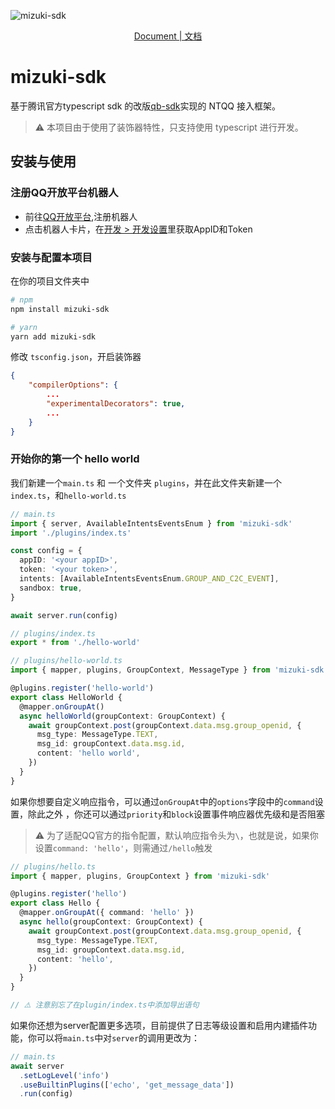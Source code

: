 ![mizuki-sdk](https://socialify.git.ci/hanasa2023/mizuki-sdk/image?description=1&forks=1&issues=1&language=1&name=1&owner=1&pulls=1&stargazers=1&theme=Auto&logo=https%3A%2F%2Ffiles.catbox.moe%2F158u3w.jpg)

<div align="center">

[Document | 文档](https://blog.hanasaki.tech/2024/10/23/mizuki-sdk/)

</div>

# mizuki-sdk

基于腾讯官方typescript sdk 的改版[qb-sdk](https://www.npmjs.com/package/qb-sdk?activeTab=readme)实现的 NTQQ 接入框架。

> ⚠️ 本项目由于使用了装饰器特性，只支持使用 typescript 进行开发。

## 安装与使用

### 注册QQ开放平台机器人

- 前往[QQ开放平台](https://q.qq.com/#/),注册机器人
- 点击机器人卡片，在[开发 > 开发设置](https://q.qq.com/qqbot/#/developer/developer-setting)里获取AppID和Token

### 安装与配置本项目

在你的项目文件夹中

```bash
# npm
npm install mizuki-sdk

# yarn
yarn add mizuki-sdk
```

修改 `tsconfig.json`，开启装饰器

```json
{
    "compilerOptions": {
        ...
        "experimentalDecorators": true,
        ...
    }
}
```

### 开始你的第一个 hello world

我们新建一个`main.ts` 和 一个文件夹 `plugins`，并在此文件夹新建一个`index.ts`，和`hello-world.ts`

```typescript
// main.ts
import { server, AvailableIntentsEventsEnum } from 'mizuki-sdk'
import './plugins/index.ts'

const config = {
  appID: '<your appID>',
  token: '<your token>',
  intents: [AvailableIntentsEventsEnum.GROUP_AND_C2C_EVENT],
  sandbox: true,
}

await server.run(config)
```

```typescript
// plugins/index.ts
export * from './hello-world'
```

```typescript
// plugins/hello-world.ts
import { mapper, plugins, GroupContext, MessageType } from 'mizuki-sdk'

@plugins.register('hello-world')
export class HelloWorld {
  @mapper.onGroupAt()
  async helloWorld(groupContext: GroupContext) {
    await groupContext.post(groupContext.data.msg.group_openid, {
      msg_type: MessageType.TEXT,
      msg_id: groupContext.data.msg.id,
      content: 'hello world',
    })
  }
}
```

如果你想要自定义响应指令，可以通过`onGroupAt`中的`options`字段中的`command`设置，除此之外
，你还可以通过`priority`和`block`设置事件响应器优先级和是否阻塞

> ⚠️ 为了适配QQ官方的指令配置，默认响应指令头为`\`，也就是说，如果你设置`command: 'hello'`，则需通过`/hello`触发

```typescript
// plugins/hello.ts
import { mapper, plugins, GroupContext } from 'mizuki-sdk'

@plugins.register('hello')
export class Hello {
  @mapper.onGroupAt({ command: 'hello' })
  async hello(groupContext: GroupContext) {
    await groupContext.post(groupContext.data.msg.group_openid, {
      msg_type: MessageType.TEXT,
      msg_id: groupContext.data.msg.id,
      content: 'hello',
    })
  }
}

// ⚠️ 注意别忘了在plugin/index.ts中添加导出语句
```

如果你还想为server配置更多选项，目前提供了日志等级设置和启用内建插件功能，你可以将`main.ts`中对`server`的调用更改为：

```typescript
// main.ts
await server
  .setLogLevel('info')
  .useBuiltinPlugins(['echo', 'get_message_data'])
  .run(config)
```
